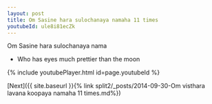 ```yaml
---
layout: post
title: Om Sasine hara sulochanaya namaha 11 times
youtubeId: ule8i81ecZk
---
```

 
 
Om Sasine hara sulochanaya nama 
 
 -  Who has eyes much prettier than the moon 
 
  
 
  
 
 
 
 
 
 


{% include youtubePlayer.html id=page.youtubeId %}
 
[Next]({{ site.baseurl }}{% link  split2/_posts/2014-09-30-Om visthara lavana koopaya namaha 11 times.md%})
 
